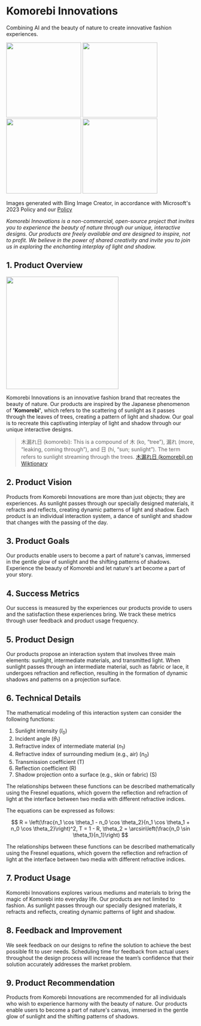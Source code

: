 # Komorebi Innovations

Combining AI and the beauty of nature to create innovative fashion experiences.


<p float="left">
  <img src="https://user-images.githubusercontent.com/25856410/239756334-0d5a8c44-8708-4ed3-9242-05e7cf893e79.JPG" width="200" />
  <img src="https://user-images.githubusercontent.com/25856410/239756337-ecdef897-68f4-4133-9752-d678c7fd38f7.JPG" width="200" />
  <img src="https://user-images.githubusercontent.com/25856410/239757937-090e23bd-ac65-4342-9c47-9b9ab60768bf.jpeg" width="200" />
  <img src="https://user-images.githubusercontent.com/25856410/239758042-4d707222-7ff2-4373-9a8d-2451303df689.jpeg" width="200" />
</p>

Images generated with Bing Image Creator, in accordance with Microsoft's 2023 Policy and our [Policy](https://github.com/Komorebi-Innovations/Policy/Policy.md)


*Komorebi Innovations is a non-commercial, open-source project that invites you to experience the beauty of nature through our unique, interactive designs. Our products are freely available and are designed to inspire, not to profit. We believe in the power of shared creativity and invite you to join us in exploring the enchanting interplay of light and shadow.*


## 1. Product Overview

<p float="left">
  <img src="https://user-images.githubusercontent.com/25856410/239758418-91d3adc2-e7bc-4138-99b3-17a4d72e8213.JPG" width="300" />
</p>

Komorebi Innovations is an innovative fashion brand that recreates the beauty of nature. Our products are inspired by the Japanese phenomenon of **'Komorebi'**, which refers to the scattering of sunlight as it passes through the leaves of trees, creating a pattern of light and shadow. Our goal is to recreate this captivating interplay of light and shadow through our unique interactive designs.

> 木漏れ日 (komorebi): This is a compound of 木 (ko, “tree”), 漏れ (more, “leaking, coming through”), and 日 (hi, “sun; sunlight”). The term refers to sunlight streaming through the trees.
[木漏れ日 (komorebi) on Wiktionary](https://en.wiktionary.org/wiki/%E6%9C%A8%E6%BC%8F%E3%82%8C%E6%97%A5#:~:text=%E6%9C%A8%E6%BC%8F%E3%82%8C%E6%97%A5%20(komorebi)%3A%20sunlight%20streaming%20through%20the%20trees.)

## 2. Product Vision

Products from Komorebi Innovations are more than just objects; they are experiences. As sunlight passes through our specially designed materials, it refracts and reflects, creating dynamic patterns of light and shadow. Each product is an individual interaction system, a dance of sunlight and shadow that changes with the passing of the day.

## 3. Product Goals

Our products enable users to become a part of nature's canvas, immersed in the gentle glow of sunlight and the shifting patterns of shadows. Experience the beauty of Komorebi and let nature's art become a part of your story.

## 4. Success Metrics

Our success is measured by the experiences our products provide to users and the satisfaction these experiences bring. We track these metrics through user feedback and product usage frequency.

## 5. Product Design

Our products propose an interaction system that involves three main elements: sunlight, intermediate materials, and transmitted light. When sunlight passes through an intermediate material, such as fabric or lace, it undergoes refraction and reflection, resulting in the formation of dynamic shadows and patterns on a projection surface.

## 6. Technical Details

The mathematical modeling of this interaction system can consider the following functions:

1. Sunlight intensity ($I_0$)
2. Incident angle ($\theta_1$)
3. Refractive index of intermediate material ($n_1$)
4. Refractive index of surrounding medium (e.g., air) ($n_0$)
5. Transmission coefficient (T)
6. Reflection coefficient (R)
7. Shadow projection onto a surface (e.g., skin or fabric) (S)

The relationships between these functions can be described mathematically using the Fresnel equations, which govern the reflection and refraction of light at the interface between two media with different refractive indices.

The equations can be expressed as follows:


$$
R = \left(\frac{n_1 \cos \theta_1 - n_0 \cos \theta_2}{n_1 \cos \theta_1 + n_0 \cos \theta_2}\right)^2,
T = 1 - R,
\theta_2 = \arcsin\left(\frac{n_0 \sin \theta_1}{n_1}\right)
$$



The relationships between these functions can be described mathematically using the Fresnel equations, which govern the reflection and refraction of light at the interface between two media with different refractive indices.

## 7. Product Usage

Komorebi Innovations explores various mediums and materials to bring the magic of Komorebi into everyday life. Our products are not limited to fashion. As sunlight passes through our specially designed materials, it refracts and reflects, creating dynamic patterns of light and shadow.

## 8. Feedback and Improvement

We seek feedback on our designs to refine the solution to achieve the best possible fit to user needs. Scheduling time for feedback from actual users throughout the design process will increase the team’s confidence that their solution accurately addresses the market problem.

## 9. Product Recommendation

Products from Komorebi Innovations are recommended for all individuals who wish to experience harmony with the beauty of nature. Our products enable users to become a part of nature's canvas, immersed in the gentle glow of sunlight and the shifting patterns of shadows.
